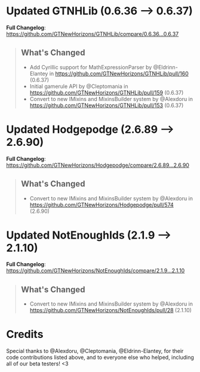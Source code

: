 # Updated GTNHLib (0.6.36 -->  0.6.37)
**Full Changelog**: https://github.com/GTNewHorizons/GTNHLib/compare/0.6.36...0.6.37
>## What's Changed
> * Add Cyrillic support for MathExpressionParser by @Eldrinn-Elantey in https://github.com/GTNewHorizons/GTNHLib/pull/160 (0.6.37)
> * Initial gamerule API by @Cleptomania in https://github.com/GTNewHorizons/GTNHLib/pull/159 (0.6.37)
> * Convert to new IMixins and MixinsBuilder system by @Alexdoru in https://github.com/GTNewHorizons/GTNHLib/pull/153 (0.6.37)
>

# Updated Hodgepodge (2.6.89 -->  2.6.90)
**Full Changelog**: https://github.com/GTNewHorizons/Hodgepodge/compare/2.6.89...2.6.90
>## What's Changed
> * Convert to new IMixins and MixinsBuilder system by @Alexdoru in https://github.com/GTNewHorizons/Hodgepodge/pull/574 (2.6.90)
>

# Updated NotEnoughIds (2.1.9 -->  2.1.10)
**Full Changelog**: https://github.com/GTNewHorizons/NotEnoughIds/compare/2.1.9...2.1.10
>## What's Changed
> * Convert to new IMixins and MixinsBuilder system by @Alexdoru in https://github.com/GTNewHorizons/NotEnoughIds/pull/28 (2.1.10)
>

# Credits
Special thanks to @Alexdoru, @Cleptomania, @Eldrinn-Elantey, for their code contributions listed above, and to everyone else who helped, including all of our beta testers! <3